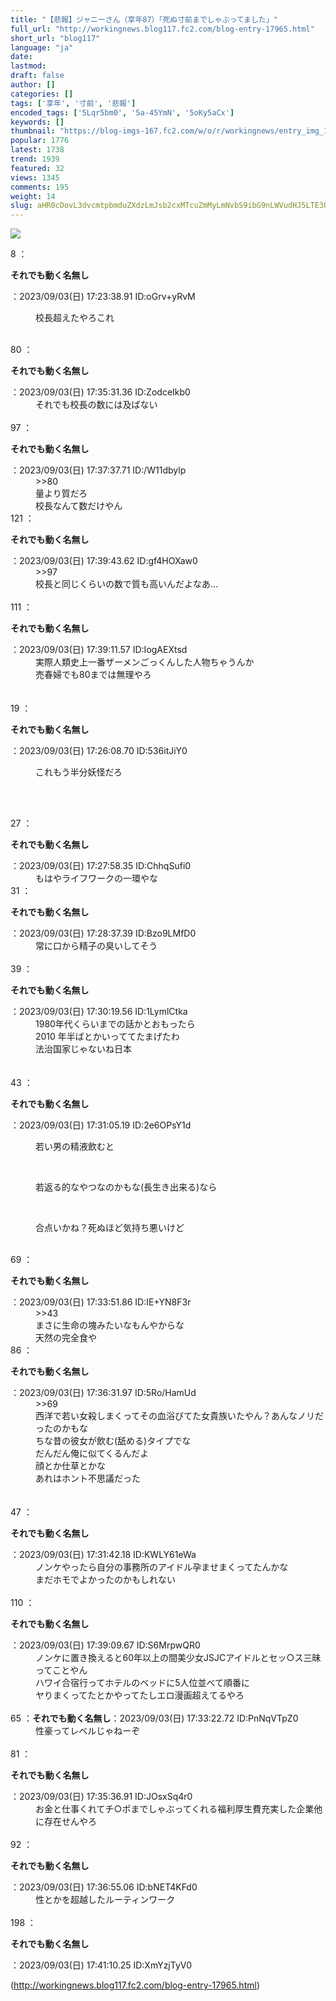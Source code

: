 ```yaml
---
title: "【悲報】ジャニーさん（享年87）「死ぬ寸前までしゃぶってました」"
full_url: "http://workingnews.blog117.fc2.com/blog-entry-17965.html"
short_url: "blog117"
language: "ja"
date: 
lastmod: 
draft: false
author: []
categories: []
tags: ['享年', '寸前', '悲報']
encoded_tags: ['5Lqr5bm0', '5a-45YmN', '5oKy5aCx']
keywords: []
thumbnail: "https://blog-imgs-167.fc2.com/w/o/r/workingnews/entry_img_17965.jpg"
popular: 1776
latest: 1738
trend: 1939
featured: 32
views: 1345
comments: 195
weight: 14
slug: aHR0cDovL3dvcmtpbmduZXdzLmJsb2cxMTcuZmMyLmNvbS9ibG9nLWVudHJ5LTE3OTY1Lmh0bWw=
---
```


![](https://blog-imgs-167.fc2.com/w/o/r/workingnews/entry_img_17965.jpg)

<dl class='thread'><dt>8 ：<p><b>それでも動く名無し</b></p>：2023/09/03(日) 17:23:38.91 ID:oGrv+yRvM <br></dt><dd><p>校長超えたやろこれ </p><br><dd> <dd> </dd></dd></dd><dt>80 ：<p><b>それでも動く名無し</b></p>：2023/09/03(日) 17:35:31.36 ID:ZodceIkb0 <br></dt><dd>それでも校長の数には及ばない <dd><br> </dd></dd><dt>97 ：<p><b>それでも動く名無し</b></p>：2023/09/03(日) 17:37:37.71 ID:/W11dbylp <br></dt><dd>>>80 <br>量より質だろ <br>校長なんて数だけやん <dd> <dd> </dd></dd></dd><dt>121 ：<p><b>それでも動く名無し</b></p>：2023/09/03(日) 17:39:43.62 ID:gf4HOXaw0 <br></dt><dd>>>97 <br>校長と同じくらいの数で質も高いんだよなあ… <br><dd><br> </dd></dd><dt>111 ：<p><b>それでも動く名無し</b></p>：2023/09/03(日) 17:39:11.57 ID:IogAEXtsd <br></dt><dd>実際人類史上一番ザーメンごっくんした人物ちゃうんか <br>売春婦でも80までは無理やろ <br><dd> <dd><br><br> </dd></dd></dd><dt>19 ：<p><b>それでも動く名無し</b></p>：2023/09/03(日) 17:26:08.70 ID:536itJiY0 <br></dt><dd><p>これもう半分妖怪だろ</p> <br><dd><p></p><br> </dd></dd><dt>27 ：<p><b>それでも動く名無し</b></p>：2023/09/03(日) 17:27:58.35 ID:ChhqSufi0 <br></dt><dd>もはやライフワークの一環やな <br><dd> <dd> </dd></dd></dd><dt>31 ：<p><b>それでも動く名無し</b></p>：2023/09/03(日) 17:28:37.39 ID:Bzo9LMfD0 <br></dt><dd>常に口から精子の臭いしてそう <br><br></dd><dt>39 ：<p><b>それでも動く名無し</b></p>：2023/09/03(日) 17:30:19.56 ID:1LymlCtka <br></dt><dd>1980年代くらいまでの話かとおもったら <br>2010 年半ばとかいっててたまげたわ <br>法治国家じゃないね日本 <br><br><br></dd><dt>43 ：<p><b>それでも動く名無し</b></p>：2023/09/03(日) 17:31:05.19 ID:2e6OPsY1d <br></dt><dd><p>若い男の精液飲むと</p> <br><dd><p>若返る的なやつなのかもな(長生き出来る)なら</p> <br><dd><p>合点いかね？死ぬほど気持ち悪いけど</p> <br><dd> </dd></dd></dd></dd><dt>69 ：<p><b>それでも動く名無し</b></p>：2023/09/03(日) 17:33:51.86 ID:IE+YN8F3r <br></dt><dd>>>43 <br>まさに生命の塊みたいなもんやからな <br>天然の完全食や <dd> <dd> </dd></dd></dd><dt>86 ：<p><b>それでも動く名無し</b></p>：2023/09/03(日) 17:36:31.97 ID:5Ro/HamUd <br></dt><dd>>>69 <br>西洋で若い女殺しまくってその血浴びてた女貴族いたやん？あんなノリだったのかもな <br>ちな昔の彼女が飲む(舐める)タイプでな <br>だんだん俺に似てくるんだよ <br>顔とか仕草とかな <br>あれはホント不思議だった <br><br><br></dd><dt>47 ：<p><b>それでも動く名無し</b></p>：2023/09/03(日) 17:31:42.18 ID:KWLY61eWa <br></dt><dd>ノンケやったら自分の事務所のアイドル孕ませまくってたんかな <br>まだホモでよかったのかもしれない <br><dd><br> </dd></dd><dt>110 ：<p><b>それでも動く名無し</b></p>：2023/09/03(日) 17:39:09.67 ID:S6MrpwQR0 <br></dt><dd>ノンケに置き換えると60年以上の間美少女JSJCアイドルとセッ○ス三昧ってことやん <br>ハワイ合宿行ってホテルのベッドに5人位並べて順番に <br><dd>ヤりまくってたとかやってたしエロ漫画超えてるやろ <br><dd><br> </dd></dd></dd><dt>65 ：<b>それでも動く名無し</b>：2023/09/03(日) 17:33:22.72 ID:PnNqVTpZ0 <br></dt><dd>性豪ってレベルじゃねーぞ <br><dd><br> </dd></dd><dt>81 ：<p><b>それでも動く名無し</b></p>：2023/09/03(日) 17:35:36.91 ID:JOsxSq4r0 <br></dt><dd>お金と仕事くれてチ○ポまでしゃぶってくれる福利厚生費充実した企業他に存在せんやろ <br><dd><br> </dd></dd><dt>92 ：<p><b>それでも動く名無し</b></p>：2023/09/03(日) 17:36:55.06 ID:bNET4KFd0 <br></dt><dd>性とかを超越したルーティンワーク <br><dd><br> </dd></dd><dt>198 ：<p><b>それでも動く名無し</b></p>：2023/09/03(日) 17:41:10.25 ID:XmYzjTyV0 <br></dt></dl> 

(http://workingnews.blog117.fc2.com/blog-entry-17965.html)
